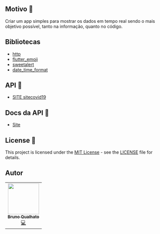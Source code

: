 
## Motivo 🤔

Criar um app simples para mostrar os dados em tempo real sendo o
mais objetivo possível, tanto na informação, quanto no código.


## Bibliotecas

- [http](https://pub.dev/packages/http)
- [flutter_emoji](https://pub.dev/packages/flutter_emoji)
- [sweetalert](https://pub.dev/packages/sweetalert)
- [date_time_format](https://pub.dev/packages/date_time_format)

## API 🎯

- [SITE sitecovid19](https://github.com/devarthurribeiro/covid19-brazil-api/)

## Docs da API 📄

- [Site](https://covid19-brazil-api-docs.now.sh/)


## License 📝

This project is licensed under the [MIT License](https://opensource.org/licenses/MIT) - see the [LICENSE](LICENSE) file for details.

## Autor

<table>
  <tr>
    <td align="center"><a href="https://github.com/brunoqualhato"><img src="https://avatars2.githubusercontent.com/u/24703194?s=460&u=84672ff37d2a5181047f82a157e2d8a5761bcd6a&v=4" width="100px;" alt=""/><br /><sub><b>Bruno Qualhato</b></sub></a><br /><a href="https://github.com/brunoqualhatotitle="Code">💻</a></td>
  <tr>
</table>
